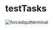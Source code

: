 # testTasks
![forcedquitterminal](https://github.com/WaldemarKarasev/testTasks/assets/95939606/0211ffab-189e-4e18-99a0-e304c1f16c98)
